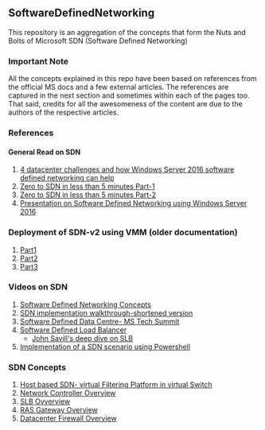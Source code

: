 ## SoftwareDefinedNetworking
This repository is an aggregation of the concepts that form the Nuts and Bolts of Microsoft SDN (Software Defined Networking)

### Important Note
All the concepts explained in this repo have been based on references from the official MS docs and a few external articles. The references are captured in the next section and sometimes within each of the pages too. That said, credits for all the awesomeness of the content are due to the authors of the respective articles. 

### References
#### General Read on SDN
1. [4 datacenter challenges and how Windows Server 2016 software defined networking can help](https://cloudblogs.microsoft.com/windowsserver/2015/11/04/4-datacenter-challenges-and-how-windows-server-2016-software-defined-networking-can-help/)
2. [Zero to SDN in less than 5 minutes Part-1](https://cloudblogs.microsoft.com/windowsserver/2016/02/04/zero-to-sdn-in-under-five-minutes/)
3. [Zero to SDN in less than 5 minutes Part-2](https://cloudblogs.microsoft.com/windowsserver/2016/03/29/zero-to-sdn-in-under-five-minutes-part-2/)
4. [Presentation on Software Defined Networking using Windows Server 2016](https://slideplayer.com/slide/12150768/)

### Deployment of SDN-v2 using VMM (older documentation)
1. [Part1](https://learn.microsoft.com/en-us/archive/blogs/larryexchange/step-by-step-for-deploying-a-sdnv2-using-vmm-part-1)
2. [Part2](https://learn.microsoft.com/en-us/archive/blogs/larryexchange/step-by-step-for-deploying-a-sdnv2-using-vmm-part-2)
3. [Part3](https://learn.microsoft.com/en-us/archive/blogs/larryexchange/step-by-step-for-deploying-a-sdnv2-using-vmm-part-3)

### Videos on SDN
1. [Software Defined Networking Concepts](https://www.youtube.com/watch?v=fIEfUTMbjkQ&ab_channel=RGEdu)
2. [SDN implementation walkthrough-shortened version](https://www.youtube.com/watch?v=KOhYMV0qSqg&list=PLQL1JGGe-t0tHR4spF6Z29AP7yB0qcHow&index=16&ab_channel=TechManTalk)
3. [Software Defined Data Centre- MS Tech Summit](https://www.youtube.com/watch?v=Ozjq3eGRkbo&ab_channel=MicrosoftTechSummit)
4. [Software Defined Load Balancer](https://www.youtube.com/watch?v=YsDnOZr8d8M&ab_channel=Whoppa365InformationHub)
   - [John Savill's deep dive on SLB](https://www.youtube.com/watch?v=wJvmXM81tEI&list=PLQL1JGGe-t0tsAL4mNI6k1BflOew1HsfR&index=25&t=2043s&ab_channel=JohnSavill%27sTechnicalTraining)
5. [Implementation of a SDN scenario using Powershell](https://www.youtube.com/watch?v=vn5UGVLkNiM&ab_channel=Whoppa365InformationHub)

### SDN Concepts
1. [Host based SDN- virtual Filtering Platform in virtual Switch](https://nwktimes.blogspot.com/2023/01/azure-host-based-sdn-part-1-vfp.html)
2. [Network Controller Overview](https://learn.microsoft.com/en-us/azure-stack/hci/concepts/network-controller-overview)
3. [SLB Ovverview](https://learn.microsoft.com/en-us/azure-stack/hci/concepts/software-load-balancer)
4. [RAS Gateway Overview](https://learn.microsoft.com/en-us/azure-stack/hci/concepts/gateway-overview)
5. [Datacenter Firewall Overview](https://learn.microsoft.com/en-us/azure-stack/hci/concepts/datacenter-firewall-overview)
